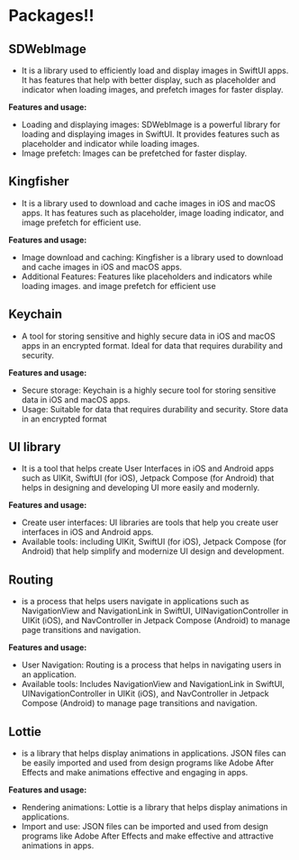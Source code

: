 # Packages!!

## SDWebImage
- It is a library used to efficiently load and display images in SwiftUI apps. It has features that help with better display, such as placeholder and indicator when loading images, and prefetch images for faster display.

**Features and usage:**
* Loading and displaying images: SDWebImage is a powerful library for loading and displaying images in SwiftUI. It provides features such as placeholder and indicator while loading images.
* Image prefetch: Images can be prefetched for faster display.

## Kingfisher
- It is a library used to download and cache images in iOS and macOS apps. It has features such as placeholder, image loading indicator, and image prefetch for efficient use.

**Features and usage:**
* Image download and caching: Kingfisher is a library used to download and cache images in iOS and macOS apps.
* Additional Features: Features like placeholders and indicators while loading images. and image prefetch for efficient use

## Keychain
- A tool for storing sensitive and highly secure data in iOS and macOS apps in an encrypted format. Ideal for data that requires durability and security.

**Features and usage:**
* Secure storage: Keychain is a highly secure tool for storing sensitive data in iOS and macOS apps.
* Usage: Suitable for data that requires durability and security. Store data in an encrypted format

## UI library
- It is a tool that helps create User Interfaces in iOS and Android apps such as UIKit, SwiftUI (for iOS), Jetpack Compose (for Android) that helps in designing and developing UI more easily and modernly.

**Features and usage:**
* Create user interfaces: UI libraries are tools that help you create user interfaces in iOS and Android apps.
* Available tools: including UIKit, SwiftUI (for iOS), Jetpack Compose (for Android) that help simplify and modernize UI design and development.

## Routing
- is a process that helps users navigate in applications such as NavigationView and NavigationLink in SwiftUI, UINavigationController in UIKit (iOS), and NavController in Jetpack Compose (Android) to manage page transitions and navigation.

**Features and usage:**
* User Navigation: Routing is a process that helps in navigating users in an application.
* Available tools: Includes NavigationView and NavigationLink in SwiftUI, UINavigationController in UIKit (iOS), and NavController in Jetpack Compose (Android) to manage page transitions and navigation.

## Lottie

- is a library that helps display animations in applications. JSON files can be easily imported and used from design programs like Adobe After Effects and make animations effective and engaging in apps.

**Features and usage:**
* Rendering animations: Lottie is a library that helps display animations in applications.
* Import and use: JSON files can be imported and used from design programs like Adobe After Effects and make effective and attractive animations in apps.
